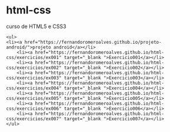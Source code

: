 # html-css
 curso de HTML5 e CSS3

    <ul>
    <li><a href="https://fernandoromeroalves.github.io/projeto-android/">projeto android</a></li>
        <li><a href="https://fernandoromeroalves.github.io/html-css/exercicios/ex001" target="_blank ">Exercicio001</a></li>
        <li><a href="https://fernandoromeroalves.github.io/html-css/exercicios/ex002" target="_blank ">Exercicio002</a></li>
        <li><a href="https://fernandoromeroalves.github.io/html-css/exercicios/ex003" target="_blank ">Exercicio003</a></li>
        <li><a href="https://fernandoromeroalves.github.io/html-css/exercicios/ex004" target="_blank ">Exercicio004</a></li>
        <li><a href="https://fernandoromeroalves.github.io/html-css/exercicios/ex005" target="_blank ">Exercicio005</a></li>
        <li><a href="https://fernandoromeroalves.github.io/html-css/exercicios/ex006" target="_blank ">Exercicio006</a></li>
        <li><a href="https://fernandoromeroalves.github.io/html-css/exercicios/ex007" target="_blank ">Exercicio007</a></li>
    </ul>
